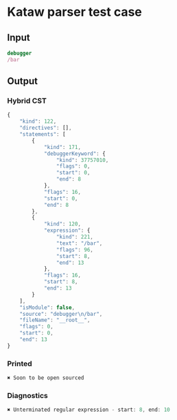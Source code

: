 # Kataw parser test case

## Input

`````js
debugger
/bar
`````

## Output

### Hybrid CST

```javascript
{
    "kind": 122,
    "directives": [],
    "statements": [
        {
            "kind": 171,
            "debuggerKeyword": {
                "kind": 37757010,
                "flags": 0,
                "start": 0,
                "end": 8
            },
            "flags": 16,
            "start": 0,
            "end": 8
        },
        {
            "kind": 120,
            "expression": {
                "kind": 221,
                "text": "/bar",
                "flags": 96,
                "start": 8,
                "end": 13
            },
            "flags": 16,
            "start": 8,
            "end": 13
        }
    ],
    "isModule": false,
    "source": "debugger\n/bar",
    "fileName": "__root__",
    "flags": 0,
    "start": 0,
    "end": 13
}
```

### Printed

```javascript
✖ Soon to be open sourced
```

### Diagnostics

```javascript
✖ Unterminated regular expression - start: 8, end: 10

```

